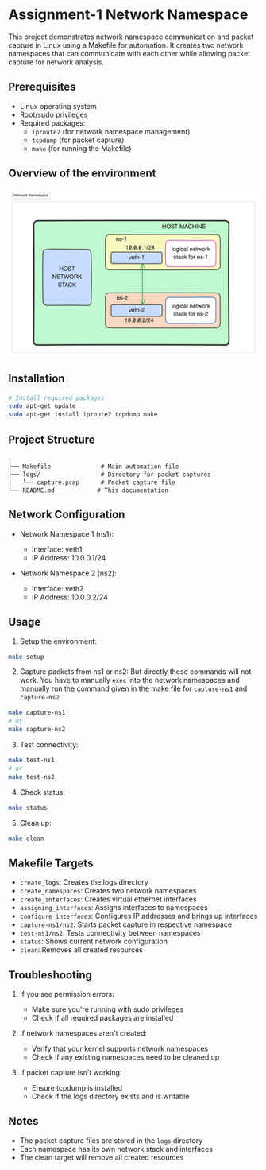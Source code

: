 # Assignment-1 Network Namespace

This project demonstrates network namespace communication and packet capture in Linux using a Makefile for automation. It creates two network namespaces that can communicate with each other while allowing packet capture for network analysis.

## Prerequisites

- Linux operating system
- Root/sudo privileges
- Required packages:
  - `iproute2` (for network namespace management)
  - `tcpdump` (for packet capture)
  - `make` (for running the Makefile)
## Overview of the environment

![environment_setup](./images/env_setup.png)

## Installation

```bash
# Install required packages
sudo apt-get update
sudo apt-get install iproute2 tcpdump make
```

## Project Structure

```
.
├── Makefile              # Main automation file
├── logs/                 # Directory for packet captures
│   └── capture.pcap      # Packet capture file
└── README.md            # This documentation
```

## Network Configuration

- Network Namespace 1 (ns1):
  - Interface: veth1
  - IP Address: 10.0.0.1/24

- Network Namespace 2 (ns2):
  - Interface: veth2
  - IP Address: 10.0.0.2/24

## Usage

1. Setup the environment:
```bash
make setup
```

2. Capture packets from ns1 or ns2:
But directly these commands will not work. You have to manually `exec` into the network namespaces and manually run the command given in the make file for `capture-ns1` and `capture-ns2`.
```bash
make capture-ns1
# or
make capture-ns2
```

3. Test connectivity:
```bash
make test-ns1
# or
make test-ns2
```

4. Check status:
```bash
make status
```

5. Clean up:
```bash
make clean
```

## Makefile Targets

- `create_logs`: Creates the logs directory
- `create_namespaces`: Creates two network namespaces
- `create_interfaces`: Creates virtual ethernet interfaces
- `assigning_interfaces`: Assigns interfaces to namespaces
- `configure_interfaces`: Configures IP addresses and brings up interfaces
- `capture-ns1/ns2`: Starts packet capture in respective namespace
- `test-ns1/ns2`: Tests connectivity between namespaces
- `status`: Shows current network configuration
- `clean`: Removes all created resources

## Troubleshooting

1. If you see permission errors:
   - Make sure you're running with sudo privileges
   - Check if all required packages are installed

2. If network namespaces aren't created:
   - Verify that your kernel supports network namespaces
   - Check if any existing namespaces need to be cleaned up

3. If packet capture isn't working:
   - Ensure tcpdump is installed
   - Check if the logs directory exists and is writable

## Notes

- The packet capture files are stored in the `logs` directory
- Each namespace has its own network stack and interfaces
- The clean target will remove all created resources